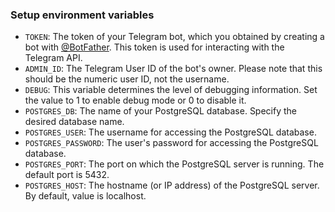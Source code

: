 ### Setup environment variables

- `TOKEN`: The token of your Telegram bot, which you obtained by creating a bot with
[@BotFather](https://t.me/BotFather). This token is used for interacting with the Telegram API.
- `ADMIN_ID`: The Telegram User ID of the bot's owner. Please note that
this should be the numeric user ID, not the username.
- `DEBUG`: This variable determines the level of debugging information. Set the value to 1 to
enable debug mode or 0 to disable it.
- `POSTGRES_DB`: The name of your PostgreSQL database. Specify the desired database name.
- `POSTGRES_USER`: The username for accessing the PostgreSQL database.
- `POSTGRES_PASSWORD`: The user's password for accessing the PostgreSQL database.
- `POSTGRES_PORT`: The port on which the PostgreSQL server is running. The default port is 5432.
- `POSTGRES_HOST`: The hostname (or IP address) of the PostgreSQL server. By default, value is localhost.
